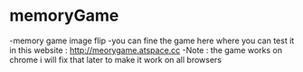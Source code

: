 # memoryGame
-memory game image flip
-you can fine the game here where you can test it in this website : http://meorygame.atspace.cc
-Note : the game works on chrome i will fix that later to make it work on all browsers 

